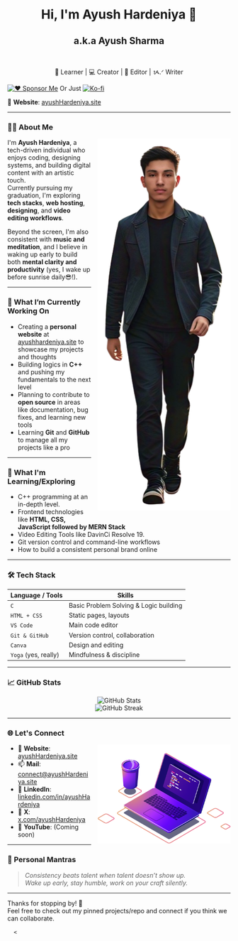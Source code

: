 <html>
  <head>
  </head>
    <body>
    
<h1 align="center">Hi, I'm Ayush Hardeniya 👋</h1>
<h2 align="center">a.k.a Ayush Sharma</h2><br>

<p align="center">
  🌱 Learner | 💻 Creator | 🎥 Editor |   ᝰ.ᐟ Writer
</p>

[![❤️ Sponsor Me](https://img.shields.io/badge/%20Sponsor%20Me-blueviolet?style=for-the-badge&logo=githubsponsors&logoColor=white)](https://ayushhardeniya.github.io/aHPay/)  Or Just   <a href="https://ko-fi.com/ayushhardeniya" target="_blank" style="display:inline-block;">
  <img src="https://cdn.ko-fi.com/cdn/kofi3.png?v=3" alt="Ko-fi" style="height:35px;" />
</a>

<!--[![Buy Me a Coffee](https://img.shields.io/badge/Buy%20Me%20a%20Coffee-FFD700?style=for-the-badge&logo=ko-fi&logoColor=white)](https://ko-fi.com/ayushhardeniya)-->


 🔗 **Website**: [ayushHardeniya.site](https://ayushhardeniya.site)

---

### 👨‍💻 About Me

<img src="PortraitaH.png" width="300" align="right" style="margin-left: 15px; margin-bottom: 15px;" />

I'm **Ayush Hardeniya**, a tech-driven individual who enjoys coding, designing systems, and building digital content with an artistic touch.  
Currently pursuing my graduation, I'm exploring **tech stacks**, **web hosting**, **designing**, and **video editing workflows**.

Beyond the screen, I'm also consistent with **music and meditation**, and I believe in waking up early to build both **mental clarity and productivity** (yes, I wake up before sunrise daily😎!).


---

### 🚀 What I’m Currently Working On
- Creating a **personal website** at [ayushhardeniya.site](https://ayushhardeniya.site) to showcase my projects and thoughts
- Building logics in **C++** and pushing my fundamentals to the next level
- Planning to contribute to **open source** in areas like documentation, bug fixes, and learning new tools
- Learning **Git** and **GitHub** to manage all my projects like a pro

---

### 🧠 What I'm Learning/Exploring
- C++ programming at an in-depth level.
- Frontend technologies like **HTML, CSS, JavaScript followed by MERN Stack**
- Video Editing Tools like DavinCi Resolve 19.
- Git version control and command-line workflows
- How to build a consistent personal brand online

---

### 🛠️ Tech Stack

| Language / Tools    | Skills |
|---------------------|--------|
| `C`                 | Basic Problem Solving & Logic building |
| `HTML + CSS`        | Static pages, layouts |
| `VS Code`           | Main code editor |
| `Git & GitHub`      | Version control, collaboration |
| `Canva`             | Design and editing |
| `Yoga` (yes, really)| Mindfulness & discipline|

---

### 📈 GitHub Stats

<p align="center">
  <img src="https://github-readme-stats.vercel.app/api?username=ayushhardeniya&show_icons=true&theme=radical" alt="GitHub Stats" />
  <br/>
  <img src="https://github-readme-streak-stats.herokuapp.com/?user=ayushhardeniya&theme=radical" alt="GitHub Streak" />
</p>

---

### 🌐 Let's Connect

<img src="illustration.png" width="300" align="right" style="margin-left: 15px; margin-bottom: 15px;" />

- 🔗 **Website**: [ayushHardeniya.site](https://ayushhardeniya.site)
- 📫 **Mail**: [connect@ayushHardeniya.site](mailto:connect@ayushhardeniya.site)
- 💼 **LinkedIn**: [linkedin.com/in/ayushHardeniya](https://linkedin.com/in/ayushhardeniya)
- 📢 **X**: [x.com/ayushHardeniya](https://x.com/ayushhardeniya)
- 🎥 **YouTube**: (Coming soon)

---

### 🤍 Personal Mantras

> *Consistency beats talent when talent doesn’t show up.*  
> *Wake up early, stay humble, work on your craft silently.*

---

Thanks for stopping by! 👋  
Feel free to check out my pinned projects/repo and connect if you think we can collaborate.

      <
  </body>
</html>
